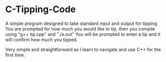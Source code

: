 # C-Tipping-Code
A simple program designed to take standard input and output for tipping 
You are prompted for how much you would like to tip, then you compile using "g++ tip.cpp" and "./a.out"
You will be prompted to enter a tip and it will confirm how much you tipped. 

Very simple and straightforward as I learn to navigate and use C++ for the first time. 
